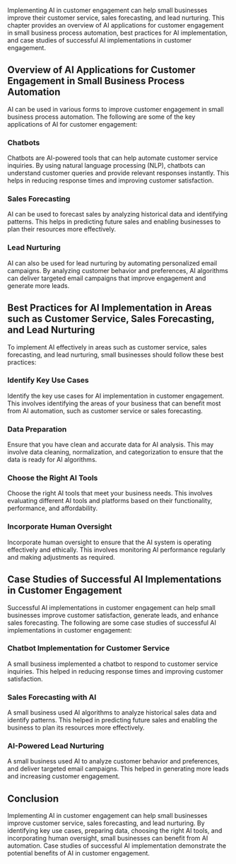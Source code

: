 
Implementing AI in customer engagement can help small businesses improve their customer service, sales forecasting, and lead nurturing. This chapter provides an overview of AI applications for customer engagement in small business process automation, best practices for AI implementation, and case studies of successful AI implementations in customer engagement.

Overview of AI Applications for Customer Engagement in Small Business Process Automation
----------------------------------------------------------------------------------------

AI can be used in various forms to improve customer engagement in small business process automation. The following are some of the key applications of AI for customer engagement:

### Chatbots

Chatbots are AI-powered tools that can help automate customer service inquiries. By using natural language processing (NLP), chatbots can understand customer queries and provide relevant responses instantly. This helps in reducing response times and improving customer satisfaction.

### Sales Forecasting

AI can be used to forecast sales by analyzing historical data and identifying patterns. This helps in predicting future sales and enabling businesses to plan their resources more effectively.

### Lead Nurturing

AI can also be used for lead nurturing by automating personalized email campaigns. By analyzing customer behavior and preferences, AI algorithms can deliver targeted email campaigns that improve engagement and generate more leads.

Best Practices for AI Implementation in Areas such as Customer Service, Sales Forecasting, and Lead Nurturing
-------------------------------------------------------------------------------------------------------------

To implement AI effectively in areas such as customer service, sales forecasting, and lead nurturing, small businesses should follow these best practices:

### Identify Key Use Cases

Identify the key use cases for AI implementation in customer engagement. This involves identifying the areas of your business that can benefit most from AI automation, such as customer service or sales forecasting.

### Data Preparation

Ensure that you have clean and accurate data for AI analysis. This may involve data cleaning, normalization, and categorization to ensure that the data is ready for AI algorithms.

### Choose the Right AI Tools

Choose the right AI tools that meet your business needs. This involves evaluating different AI tools and platforms based on their functionality, performance, and affordability.

### Incorporate Human Oversight

Incorporate human oversight to ensure that the AI system is operating effectively and ethically. This involves monitoring AI performance regularly and making adjustments as required.

Case Studies of Successful AI Implementations in Customer Engagement
--------------------------------------------------------------------

Successful AI implementations in customer engagement can help small businesses improve customer satisfaction, generate leads, and enhance sales forecasting. The following are some case studies of successful AI implementations in customer engagement:

### Chatbot Implementation for Customer Service

A small business implemented a chatbot to respond to customer service inquiries. This helped in reducing response times and improving customer satisfaction.

### Sales Forecasting with AI

A small business used AI algorithms to analyze historical sales data and identify patterns. This helped in predicting future sales and enabling the business to plan its resources more effectively.

### AI-Powered Lead Nurturing

A small business used AI to analyze customer behavior and preferences, and deliver targeted email campaigns. This helped in generating more leads and increasing customer engagement.

Conclusion
----------

Implementing AI in customer engagement can help small businesses improve customer service, sales forecasting, and lead nurturing. By identifying key use cases, preparing data, choosing the right AI tools, and incorporating human oversight, small businesses can benefit from AI automation. Case studies of successful AI implementation demonstrate the potential benefits of AI in customer engagement.
